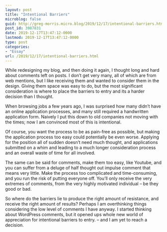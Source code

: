 ```yaml
---
layout: post
title: "Intentional Barriers"
microblog: false
guid: http://greg-morris.micro.blog/2019/12/17/intentional-barriers.html
post_id: 3987831
date: 2019-12-17T13:47:12-0000
lastmod: 2019-12-17T13:47:12-0000
type: post
categories:
- "Essay"
url: /2019/12/17/intentional-barriers.html
---
```

<p>While redesigning my blog, and then doing it again, I thought long and hard about comments left on posts. I don’t get very many, all of which are from web mentions, but I like receiving them and wanted to consider them in the design. Giving them space was easy to do, but the most significant consideration is where to place the barriers to entry and its a harder decision than I thought.</p><p>When browsing jobs a few years ago, I was surprised how many didn’t have an online application processes, and many still required a handwritten application form. Naively I put this down to old companies not moving with the times; now I am convinced most of this is intentional.</p><p>Of course, you want the process to be as pain-free as possible, but making the application process too easy could potentially be even worse. Applying for the position all of sudden doesn’t need much thought, and applications submitted on a whim and leading to a much longer consideration process and an overall waste of time for all involved.</p><p>The same can be said for comments, make them too easy, like Youtube, and you can suffer from a deluge of half thought out impulse comment that means very little. Make the process too complicated and time-consuming, and you run the risk of putting everyone off. You’ll only receive the very extremes of comments, from the very highly motivated individual – be they good or bad.</p><p>So where do the barriers lie to produce the right amount of resistance, and receive the right amount of results? Perhaps I am overthinking things considering the low level of comments I have anyway. I started thinking about WordPress comments, but it opened ups whole new world of appreciation for intentional barriers to entry. – and I am yet to reach a decision.</p>

